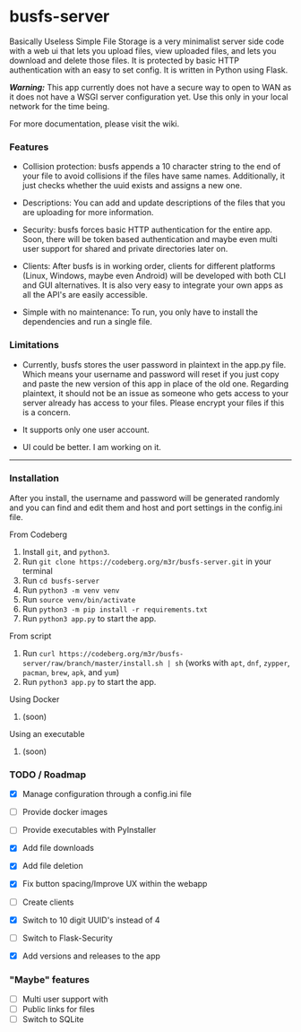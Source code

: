 # busfs-server

Basically Useless Simple File Storage is a very minimalist server side code with a web ui that lets you upload files, view uploaded files, and lets you download and delete those files. It is protected by basic HTTP authentication with an easy to set config. It is written in Python using Flask.

***Warning:*** This app currently does not have a secure way to open to WAN as it does not have a WSGI server configuration yet. Use this only in your local network for the time being.

For more documentation, please visit the wiki.

### Features
- Collision protection: busfs appends a 10 character string to the end of your file to avoid collisions if the files have same names. Additionally, it just checks whether the uuid exists and assigns a new one.

- Descriptions: You can add and update descriptions of the files that you are uploading for more information.

- Security: busfs forces basic HTTP authentication for the entire app. Soon, there will be token based authentication and maybe even multi user support for shared and private directories later on.

- Clients: After busfs is in working order, clients for different platforms (Linux, Windows, maybe even Android) will be developed with both CLI and GUI alternatives. It is also very easy to integrate your own apps as all the API's are easily accessible.

- Simple with no maintenance: To run, you only have to install the dependencies and run a single file.

### Limitations
- Currently, busfs stores the user password in plaintext in the app.py file. Which means your username and password will reset if you just copy and paste the new version of this app in place of the old one. Regarding plaintext, it should not be an issue as someone who gets access to your server already has access to your files. Please encrypt your files if this is a concern.

- It supports only one user account. 

- UI could be better. I am working on it.

---
### Installation
After you install, the username and password will be generated randomly and you can find and edit them and host and port settings in the config.ini file.

From Codeberg
1. Install `git`, and `python3`.
2. Run `git clone https://codeberg.org/m3r/busfs-server.git` in your terminal
3. Run `cd busfs-server`
4. Run `python3 -m venv venv`
5. Run `source venv/bin/activate`
6. Run `python3 -m pip install -r requirements.txt`
7. Run `python3 app.py` to start the app.
   
From script
1. Run `curl https://codeberg.org/m3r/busfs-server/raw/branch/master/install.sh | sh` (works with `apt`, `dnf`, `zypper`, `pacman`, `brew`, `apk`, and `yum`)
2. Run `python3 app.py` to start the app.

Using Docker
1. (soon)

Using an executable
1. (soon)

### TODO / Roadmap
- [x] Manage configuration through a config.ini file
- [ ] Provide docker images
- [ ] Provide executables with PyInstaller
- [x] Add file downloads
- [x] Add file deletion
- [x] Fix button spacing/Improve UX within the webapp
- [ ] Create clients 
- [x] Switch to 10 digit UUID's instead of 4
- [ ] Switch to Flask-Security
- [x] Add versions and releases to the app


### "Maybe" features
- [ ] Multi user support with 
- [ ] Public links for files 
- [ ] Switch to SQLite
